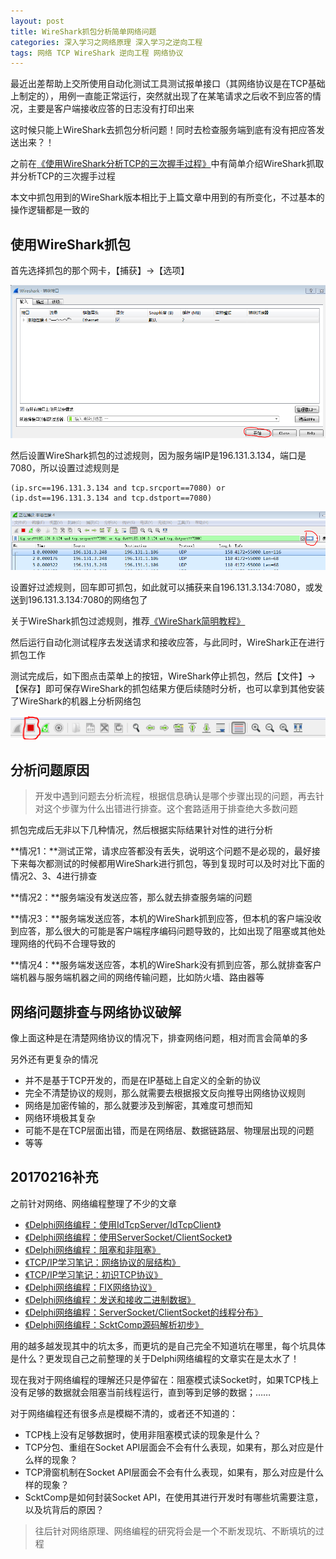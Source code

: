 ```yaml
---
layout: post
title: WireShark抓包分析简单网络问题
categories: 深入学习之网络原理 深入学习之逆向工程 
tags: 网络 TCP WireShark 逆向工程 网络协议
---
```


最近出差帮助上交所使用自动化测试工具测试报单接口（其网络协议是在TCP基础上制定的），用例一直能正常运行，突然就出现了在某笔请求之后收不到应答的情况，主要是客户端接收应答的日志没有打印出来

这时候只能上WireShark去抓包分析问题！同时去检查服务端到底有没有把应答发送出来？！

之前在[《使用WireShark分析TCP的三次握手过程》](http://www.xumenger.com/wireshark-tcp-20160716/)中有简单介绍WireShark抓取并分析TCP的三次握手过程

本文中抓包用到的WireShark版本相比于上篇文章中用到的有所变化，不过基本的操作逻辑都是一致的

## 使用WireShark抓包

首先选择抓包的那个网卡，【捕获】->【选项】

![image](../media/image/2017-02-15/01.png)

然后设置WireShark抓包的过滤规则，因为服务端IP是196.131.3.134，端口是7080，所以设置过滤规则是

```
(ip.src==196.131.3.134 and tcp.srcport==7080) or (ip.dst==196.131.3.134 and tcp.dstport==7080)
```

![image](../media/image/2017-02-15/02.png)

设置好过滤规则，回车即可抓包，如此就可以捕获来自196.131.3.134:7080，或发送到196.131.3.134:7080的网络包了

关于WireShark抓包过滤规则，推荐[《WireShark简明教程》](http://openmaniak.com/cn/wireshark_filters.php)

然后运行自动化测试程序去发送请求和接收应答，与此同时，WireShark正在进行抓包工作

测试完成后，如下图点击菜单上的按钮，WireShark停止抓包，然后【文件】->【保存】即可保存WireShark的抓包结果方便后续随时分析，也可以拿到其他安装了WireShark的机器上分析网络包

![image](../media/image/2017-02-15/03.png)

## 分析问题原因

>开发中遇到问题去分析流程，根据信息确认是哪个步骤出现的问题，再去针对这个步骤为什么出错进行排查。这个套路适用于排查绝大多数问题

抓包完成后无非以下几种情况，然后根据实际结果针对性的进行分析

**情况1：**测试正常，请求应答都没有丢失，说明这个问题不是必现的，最好接下来每次都测试的时候都用WireShark进行抓包，等到复现时可以及时对比下面的情况2、3、4进行排查

**情况2：**服务端没有发送应答，那么就去排查服务端的问题

**情况3：**服务端发送应答，本机的WireShark抓到应答，但本机的客户端没收到应答，那么很大的可能是客户端程序编码问题导致的，比如出现了阻塞或其他处理网络的代码不合理导致的

**情况4：**服务端发送应答，本机的WireShark没有抓到应答，那么就排查客户端机器与服务端机器之间的网络传输问题，比如防火墙、路由器等

## 网络问题排查与网络协议破解

像上面这种是在清楚网络协议的情况下，排查网络问题，相对而言会简单的多

另外还有更复杂的情况

* 并不是基于TCP开发的，而是在IP基础上自定义的全新的协议
* 完全不清楚协议的规则，那么就需要去根据报文反向推导出网络协议规则
* 网络是加密传输的，那么就要涉及到解密，其难度可想而知
* 网络环境极其复杂
* 可能不是在TCP层面出错，而是在网络层、数据链路层、物理层出现的问题
* 等等

## 20170216补充

之前针对网络、网络编程整理了不少的文章

* [《Delphi网络编程：使用IdTcpServer/IdTcpClient》](http://www.xumenger.com/windows-delphi-socket-20160929/)
* [《Delphi网络编程：使用ServerSocket/ClientSocket》](http://www.xumenger.com/windows-delphi-socket-20161010/)
* [《Delphi网络编程：阻塞和非阻塞》](http://www.xumenger.com/windows-delphi-socket-20161011/)
* [《TCP/IP学习笔记：网络协议的层结构》](http://www.xumenger.com/network-1-20161021/)
* [《TCP/IP学习笔记：初识TCP协议》](http://www.xumenger.com/network-2-20161023/)
* [《Delphi网络编程：FIX网络协议》](http://www.xumenger.com/delphi-network-fix-20161221/)
* [《Delphi网络编程：发送和接收二进制数据》](http://www.xumenger.com/delphi-binary-socket-20161222/)
* [《Delphi网络编程：ServerSocket/ClientSocket的线程分布》](http://www.xumenger.com/01-delphi-socket-thread-20170103/)
* [《Delphi网络编程：ScktComp源码解析初步》](http://www.xumenger.com/02-delphi-socket-source-20170103/)

用的越多越发现其中的坑太多，而更坑的是自己完全不知道坑在哪里，每个坑具体是什么？更发现自己之前整理的关于Delphi网络编程的文章实在是太水了！

现在我对于网络编程的理解还只是停留在：阻塞模式读Socket时，如果TCP栈上没有足够的数据就会阻塞当前线程运行，直到等到足够的数据；……

对于网络编程还有很多点是模糊不清的，或者还不知道的：

* TCP栈上没有足够数据时，使用非阻塞模式读的现象是什么？
* TCP分包、重组在Socket API层面会不会有什么表现，如果有，那么对应是什么样的现象？
* TCP滑窗机制在Socket API层面会不会有什么表现，如果有，那么对应是什么样的现象？
* ScktComp是如何封装Socket API，在使用其进行开发时有哪些坑需要注意，以及坑背后的原因？

>往后针对网络原理、网络编程的研究将会是一个不断发现坑、不断填坑的过程
